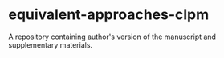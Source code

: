 # equivalent-approaches-clpm
A repository containing author's version of the manuscript and supplementary materials. 
